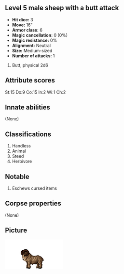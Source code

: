 ## Level 5 male sheep with a butt attack

- **Hit dice:** 3
- **Move:** 16"
- **Armor class:** 6
- **Magic cancellation:** 0 (0%)
- **Magic resistance:** 0%
- **Alignment:** Neutral
- **Size:** Medium-sized
- **Number of attacks:** 1
1. Butt, physical 2d6

## Attribute scores

St:15 Dx:9 Co:15 In:2 Wi:1 Ch:2

## Innate abilities

(None)

## Classifications

1. Handless
2. Animal
3. Steed
4. Herbivore

## Notable

1. Eschews cursed items

## Corpse properties

(None)

## Picture

![Ram](https://github.com/hyvanmielenpelit/GnollHackTileSet/blob/main/Monsters/ram/ram.png?raw=true)
